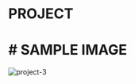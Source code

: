 # PROJECT 
# # SAMPLE IMAGE
![project-3](https://user-images.githubusercontent.com/111736742/216734763-43986602-d07a-4b55-82d3-6f4ab9d08f64.jpg)
